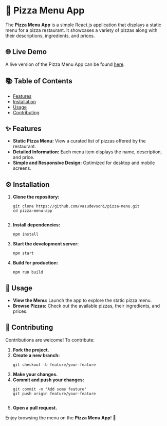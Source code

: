 <h1>🍕 Pizza Menu App</h1>

<p>The <strong>Pizza Menu App</strong> is a simple React.js application that displays a static menu for a pizza restaurant. It showcases a variety of pizzas along with their descriptions, ingredients, and prices.</p>

<h2>🌐 Live Demo</h2>

<p>A live version of the Pizza Menu App can be found <a href="https://vasudevsoni.github.io/pizza-menu">here</a>. <!-- Replace with actual link if hosted --></p>

<h2>📚 Table of Contents</h2>
<ul>
  <li><a href="#features">Features</a></li>
  <li><a href="#installation">Installation</a></li>
  <li><a href="#usage">Usage</a></li>
  <li><a href="#contributing">Contributing</a></li>
</ul>

<h2 id="features">✨ Features</h2>
<ul>
  <li><strong>Static Pizza Menu:</strong> View a curated list of pizzas offered by the restaurant.</li>
  <li><strong>Detailed Information:</strong> Each menu item displays the name, description, and price.</li>
  <li><strong>Simple and Responsive Design:</strong> Optimized for desktop and mobile screens.</li>
</ul>

<h2 id="installation">⚙️ Installation</h2>
<ol>
  <li><strong>Clone the repository:</strong>
    <pre><code>git clone https://github.com/vasudevsoni/pizza-menu.git
cd pizza-menu-app
    </code></pre>
  </li>
  <li><strong>Install dependencies:</strong>
    <pre><code>npm install</code></pre>
  </li>
  <li><strong>Start the development server:</strong>
    <pre><code>npm start</code></pre>
  </li>
  <li><strong>Build for production:</strong>
    <pre><code>npm run build</code></pre>
  </li>
</ol>

<h2 id="usage">🚀 Usage</h2>
<ul>
  <li><strong>View the Menu:</strong> Launch the app to explore the static pizza menu.</li>
  <li><strong>Browse Pizzas:</strong> Check out the available pizzas, their ingredients, and prices.</li>
</ul>

<h2 id="contributing">🤝 Contributing</h2>
<p>Contributions are welcome! To contribute:</p>
<ol>
  <li><strong>Fork the project.</strong></li>
  <li><strong>Create a new branch:</strong>
    <pre><code>git checkout -b feature/your-feature</code></pre>
  </li>
  <li><strong>Make your changes.</strong></li>
  <li><strong>Commit and push your changes:</strong>
    <pre><code>git commit -m 'Add some feature'
git push origin feature/your-feature
    </code></pre>
  </li>
  <li><strong>Open a pull request.</strong></li>
</ol>

<p>Enjoy browsing the menu on the <strong>Pizza Menu App</strong>! 🍕</p>
